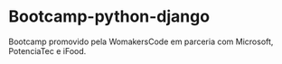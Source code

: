 # Bootcamp-python-django

Bootcamp promovido pela WomakersCode em parceria com Microsoft, PotenciaTec e iFood.
